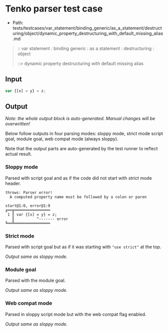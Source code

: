 # Tenko parser test case

- Path: tests/testcases/var_statement/binding_generic/as_a_statement/destructuring/object/dynamic_property_destructuring_with_default_missing_alias.md

> :: var statement : binding generic : as a statement : destructuring : object
>
> ::> dynamic property destructuring with default missing alias

## Input

`````js
var {[x] = y} = z;
`````

## Output

_Note: the whole output block is auto-generated. Manual changes will be overwritten!_

Below follow outputs in four parsing modes: sloppy mode, strict mode script goal, module goal, web compat mode (always sloppy).

Note that the output parts are auto-generated by the test runner to reflect actual result.

### Sloppy mode

Parsed with script goal and as if the code did not start with strict mode header.

`````
throws: Parser error!
  A computed property name must be followed by a colon or paren

start@1:0, error@1:9
╔══╦════════════════
 1 ║ var {[x] = y} = z;
   ║          ^------- error
╚══╩════════════════

`````

### Strict mode

Parsed with script goal but as if it was starting with `"use strict"` at the top.

_Output same as sloppy mode._

### Module goal

Parsed with the module goal.

_Output same as sloppy mode._

### Web compat mode

Parsed in sloppy script mode but with the web compat flag enabled.

_Output same as sloppy mode._
